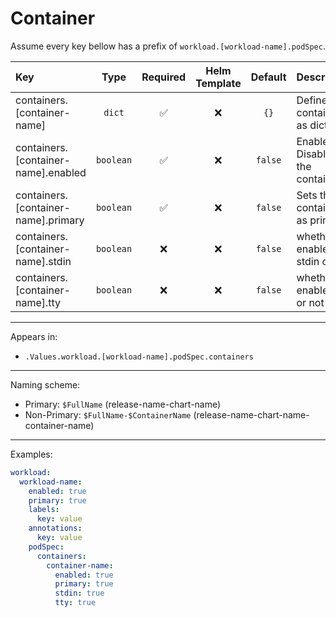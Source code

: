 # Container

Assume every key bellow has a prefix of `workload.[workload-name].podSpec`.

| Key                                 |   Type    | Required | Helm Template | Default | Description                       |
| :---------------------------------- | :-------: | :------: | :-----------: | :-----: | :-------------------------------- |
| containers.[container-name]         |  `dict`   |    ✅    |      ❌       |  `{}`   | Define the container as dict      |
| containers.[container-name].enabled | `boolean` |    ✅    |      ❌       | `false` | Enables or Disables the container |
| containers.[container-name].primary | `boolean` |    ✅    |      ❌       | `false` | Sets the container as primary     |
| containers.[container-name].stdin   | `boolean` |    ❌    |      ❌       | `false` | whether to enable stdin or not    |
| containers.[container-name].tty     | `boolean` |    ❌    |      ❌       | `false` | whether to enable tty or not      |

---

Appears in:

- `.Values.workload.[workload-name].podSpec.containers`

---

Naming scheme:

- Primary: `$FullName` (release-name-chart-name)
- Non-Primary: `$FullName-$ContainerName` (release-name-chart-name-container-name)

---

Examples:

```yaml
workload:
  workload-name:
    enabled: true
    primary: true
    labels:
      key: value
    annotations:
      key: value
    podSpec:
      containers:
        container-name:
          enabled: true
          primary: true
          stdin: true
          tty: true
```
